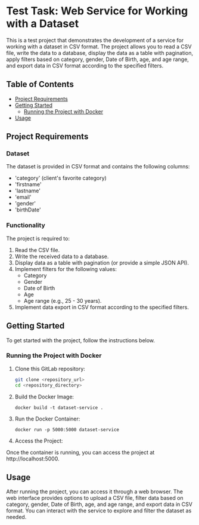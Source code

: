 # Test Task: Web Service for Working with a Dataset

This is a test project that demonstrates the development of a service for working with a dataset in CSV format. The project allows you to read a CSV file, write the data to a database, display the data as a table with pagination, apply filters based on category, gender, Date of Birth, age, and age range, and export data in CSV format according to the specified filters.

## Table of Contents
- [Project Requirements](#project-requirements)
- [Getting Started](#getting-started)
  - [Running the Project with Docker](#running-the-project-with-docker)
- [Usage](#usage)

## Project Requirements

### Dataset
The dataset is provided in CSV format and contains the following columns:
- 'category' (client's favorite category)
- 'firstname'
- 'lastname'
- 'email'
- 'gender'
- 'birthDate'

### Functionality
The project is required to:
1. Read the CSV file.
2. Write the received data to a database.
3. Display data as a table with pagination (or provide a simple JSON API).
4. Implement filters for the following values:
   - Category
   - Gender
   - Date of Birth
   - Age
   - Age range (e.g., 25 - 30 years).
5. Implement data export in CSV format according to the specified filters.

## Getting Started

To get started with the project, follow the instructions below.

### Running the Project with Docker

1. Clone this GitLab repository:
   ```bash
   git clone <repository_url>
   cd <repository_directory>
   ```
2. Build the Docker Image:
    ```
    docker build -t dataset-service .
    ```
3. Run the Docker Container:
    ```
    docker run -p 5000:5000 dataset-service
    ```
4. Access the Project:

Once the container is running, you can access the project at http://localhost:5000.

## Usage

After running the project, you can access it through a web browser. The web interface provides options to upload a CSV file, filter data based on category, gender, Date of Birth, age, and age range, and export data in CSV format. You can interact with the service to explore and filter the dataset as needed.